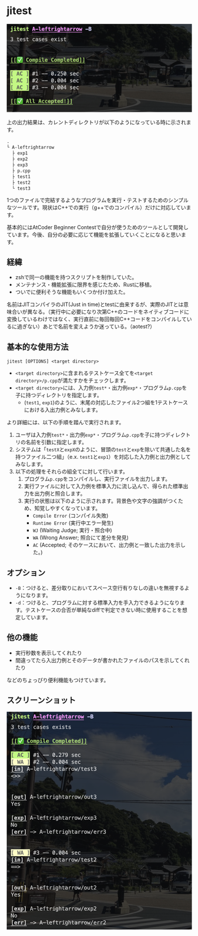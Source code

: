 # jitest

![テストケースが全て通った時のターミナル上の表示](./dst/AC.png)

上の出力結果は、カレントディレクトリが以下のようになっている時に示されます。

```directory
.
└ A-leftrightarrow
  ├ exp1
  ├ exp2
  ├ exp3
  ├ p.cpp
  ├ test1
  ├ test2
  └ test3
```

1つのファイルで完結するようなプログラムを実行・テストするためのシンプルなツールです。現状はC++での実行（g++でのコンパイル）だけに対応しています。

基本的にはAtCoder Beginner Contestで自分が使うためのツールとして開発しています。今後、自分の必要に応じて機能を拡張していくことになると思います。

## 経緯
- zshで同一の機能を持つスクリプトを制作していた。
- メンテナンス・機能拡張に限界を感じたため、Rustに移植。
- ついでに便利そうな機能もいくつか付け加えた。

名前はJITコンパイラのJIT(Just in time)とtestに由来するが、実際のJITとは意味合いが異なる。（実行中に必要になり次第C++のコードをネイティブコードに変換しているわけではなく、実行直前に毎回毎回C++コードをコンパイルしているに過ぎない）あとで名前を変えようか迷っている。（aotest?）

## 基本的な使用方法
```
jitest [OPTIONS] <target directory> 
```
- `<target directory>`に含まれるテストケース全てを`<target directory>/p.cpp`が満たすかをチェックします。
- `<target directory>`には、入力例`test*`・出力例`exp*`・プログラム`p.cpp`を子に持つディレクトリを指定します。
  - (`test1`, `exp1`)のように、末尾の対応したファイル2つ組を1テストケースにおける入出力例とみなします。

より詳細には、以下の手順を踏んで実行されます。
1.  ユーザは入力例`test*`・出力例`exp*`・プログラム`p.cpp`を子に持つディレクトリの名前を引数に指定します。
2.  システムは「`testX`と`expX`のように、冒頭の`test`と`exp`を除いて共通した名を持つファイル二つ組」（e.x. `test1`と`exp1`）を対応した入力例と出力例としてみなします。
3.  以下の処理をそれらの組全てに対して行います。
    1.  プログラム`p.cpp`をコンパイルし、実行ファイルを出力します。
    2.  実行ファイルに対して入力例を標準入力に流し込んで、得られた標準出力を出力例と照合します。
    3. 実行の状態は以下のように示されます。背景色や文字の強調がつくため、知覚しやすくなっています。
        - `Compile Error` (コンパイル失敗)
        - `Runtime Error` (実行中エラー発生)
        - `WJ` (Waiting Judge; 実行・照合中)
        - `WA` (Wrong Answer; 照合にて差分を発見)
        - `AC` (Accepted; そのケースにおいて、出力例と一致した出力を示した。)
    
## オプション
- `-B`：つけると、差分取りにおいてスペース空行有りなしの違いを無視するようになります。
- `-d`：つけると、プログラムに対する標準入力を手入力できるようになります。テストケースの合否が単純なdiffで判定できない時に使用することを想定しています。

## 他の機能
- 実行秒数を表示してくれたり
- 間違ってたら入出力例とそのデータが書かれたファイルのパスを示してくれたり

などのちょっぴり便利機能もつけています。

## スクリーンショット
![テストケースが一部通らなかった時のターミナル上の表示](./dst/WA.png)